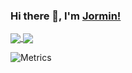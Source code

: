 ### Hi there 👋, I'm [Jormin!](https://blog.lerzen.com)

<a href="https://github.com/jormin">
  <img align="center" src="https://github-readme-stats.vercel.app/api?username=jormin&count_private=true&show_icons=true&include_all_commits=true" />
</a>

<a href="https://github.com/jormin">
  <img align="center" src="https://github-readme-stats.vercel.app/api/top-langs?username=jormin&show_icons=true&count_private=true&layout=compact&hide_border=true&langs_count=8" />
</a>

![Metrics](https://metrics.lecoq.io/jormin?template=classic&isocalendar=1&stars=1&people=1&introduction=1&lines=1&achievements=1&wakatime=1&isocalendar.duration=half-year&introduction.title=true&stars.limit=4&people.limit=24&people.size=28&people.types=followers%2C%20following&people.identicons=false&people.shuffle=false&achievements.threshold=C&achievements.secrets=true&achievements.limit=0&wakatime.days=7&wakatime.sections=time%2C%20projects%2C%20projects-graphs%2C%20languages%2C%20languages-graphs%2C%20editors%2C%20os&wakatime.limit=5&wakatime.url=https%3A%2F%2Fwakatime.com&wakatime.user=current&config.timezone=Asia%2FShanghai&config.display=large)



